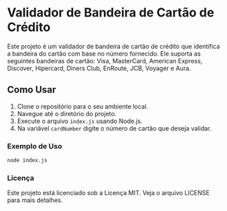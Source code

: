 # Validador de Bandeira de Cartão de Crédito

Este projeto é um validador de bandeira de cartão de crédito que identifica a bandeira do cartão com base no número fornecido. Ele suporta as seguintes bandeiras de cartão: Visa, MasterCard, American Express, Discover, Hipercard, Diners Club, EnRoute, JCB, Voyager e Aura.

## Como Usar

1. Clone o repositório para o seu ambiente local.
2. Navegue até o diretório do projeto.
3. Execute o arquivo `index.js` usando Node.js.
4. Na variável `cardNumber` digite o número de cartão que deseja validar.

### Exemplo de Uso

```sh
node index.js
```
### Licença
Este projeto está licenciado sob a Licença MIT. Veja o arquivo LICENSE para mais detalhes.
